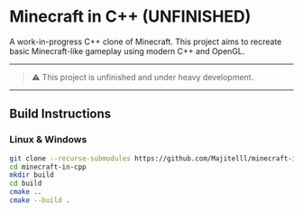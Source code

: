 # Minecraft in C++ (UNFINISHED)

A work-in-progress C++ clone of Minecraft. This project aims to recreate basic Minecraft-like gameplay using modern C++ and OpenGL.  

---

> ⚠️ This project is unfinished and under heavy development.  

---

## Build Instructions

### Linux & Windows

```bash
git clone --recurse-submodules https://github.com/Majitelll/minecraft-in-cpp.git
cd minecraft-in-cpp
mkdir build
cd build
cmake ..
cmake --build .

